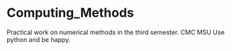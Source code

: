 # Computing_Methods
Practical work on numerical methods in the third semester. CMC MSU
Use python and be happy.
